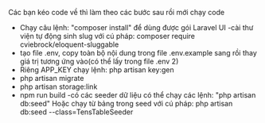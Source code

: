 Các bạn kéo code về thì làm theo các bước sau rồi mới chạy code
- Chạy câu lệnh: "composer install" để dùng được gói Laravel UI
-cài thư viện tự động sinh slug với cú pháp: composer require cviebrock/eloquent-sluggable
- tạo file .env, copy toàn bộ nội dung trong file .env.example sang rồi thay giá trị tương ứng vào(có thể lấy trong file .env 2)
- Riêng APP_KEY chạy lệnh: php artisan key:gen
- php artisan migrate
- php artisan storage:link
- npm run build 
-có các seeder dữ liệu có thể chạy các lệnh: "php artisan db:seed" 
Hoặc chạy từ bảng trong seed với cú pháp: php artisan db:seed --class=TensTableSeeder


<!-- 
chạy lệnh: php artisan make:queue để tạo bảng job
chạy lệnh php artisan queue:work để chạy 
Nếu không chạy lệnh trên thì dữ liệu sẽ đẩy lên bảng job
 -->